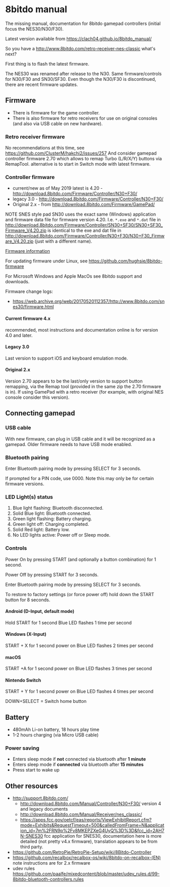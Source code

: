 # 8bitdo manual

The missing manual, documentation for 8bitdo gamepad controllers (initial focus the NES30/N30/F30).

Latest version available from https://clach04.github.io/8bitdo_manual/

So you have a 
http://www.8bitdo.com/retro-receiver-nes-classic what's next?

First thing is to flash the latest firmware.


The NES30 was renamed after release to the N30.
Same firmware/controls for N30/F30 and SN30/SF30.
Even though the N30/F30 is discontinued, there are recent firmware updates.

## Firmware

  * There is firmware for the game controller.
  * There is also firmware for retro receivers for use on original consoles (and also via USB cable on new hardware).

### Retro receiver firmware

No recommendations at this time, see https://github.com/ClusterM/hakchi2/issues/257
And consider gamepad controller firmware 2.70 which allows to remap Turbo (L/R/X/Y) buttons via RemapTool. alternative is to start in Switch mode with latest firmware.

### Controller firmware

  * current/new as of May 2019 latest is 4.20 - http://download.8bitdo.com/Firmware/Controller/N30+F30/
  * legacy 3.0 - http://download.8bitdo.com/Firmware/Controller/N30+F30/
  * Original 2.x - from http://download.8bitdo.com/Firmware/GamePad/

NOTE SNES style pad SN30 uses the exact same (Windows) application and firmware data file for firmware version 4.20. I.e. `*.exe` and `*.dat` file in http://download.8bitdo.com/Firmware/Controller/SN30+SF30/SN30+SF30_Firmware_V4.20.zip is identical to the exe and dat file in http://download.8bitdo.com/Firmware/Controller/N30+F30/N30+F30_Firmware_V4.20.zip (just with a different name).

[Firmware information](firmware.md)
 
For updating firmware under Linux, see https://github.com/hughsie/8bitdo-firmware

For Microsoft Windows and Apple MacOs see 8bitdo support and downloads.

Firmware change logs:

  * https://web.archive.org/web/20170520112357/http://www.8bitdo.com/snes30/firmware.html


#### Current firmware 4.x

recommended, most instructions and documentation online is for version 4.0 and later.

#### Legacy 3.0

Last version to support iOS and keyboard emulation mode.

#### Original 2.x

Version 2.70 appears to be the last/only version to support button remapping, via the Remap tool (provided in the same zip the 2.70 firmware is in).
If using GamePad with a retro receiver (for example, with original NES console consider this version).

## Connecting gamepad

### USB cable

With new firmware, can plug in USB cable and it will be recognized as a gamepad. Older firmware needs to have USB mode enabled.

### Bluetooth pairing

Enter Bluetooth pairing mode by pressing SELECT for 3 seconds.

If prompted for a PIN code, use 0000. Note this may only be for certain firmware versions.

### LED Light(s) status

1. Blue light flashing: Bluetooth disconnected.
2. Solid Blue light: Bluetooth connected.
3. Green light flashing: Battery charging.
4. Green light off: Charging completed.
5. Solid Red light: Battery low.
6. No LED lights active: Power off or Sleep mode.

### Controls

Power On by pressing START (and optionally a button combination) for 1 second.

Power Off by pressing START for 3 seconds.

Enter Bluetooth pairing mode by pressing SELECT for 3 seconds.

To restore to factory settings (or force power off) hold down the START button for 8 seconds.

#### Android (D-Input, default mode)

Hold START for 1 second
Blue LED flashes 1 time per second

#### Windows (X-Input)

START + X for 1 second  power on 
Blue LED flashes 2 times per second

#### macOS

START +A for 1 second  power on 
Blue LED flashes 3 times per second

#### Nintendo Switch

START + Y for 1 second  power on 
Blue LED flashes 4 times per second

DOWN+SELECT = Switch home button

## Battery

  * 480mAh Li-on battery, 18 hours play time
  * 1-2 hours charging (via Micro USB cable)

### Power saving

  * Enters sleep mode if **not** connected via bluetooth after **1 minute**
  * Enters sleep mode if **connected** via bluetooth after **15 minutes**
  * Press start to wake up

## Other resources

  * http://support.8bitdo.com/
      * http://download.8bitdo.com/Manual/Controller/N30+F30/ version 4 and legacy documents
      * http://download.8bitdo.com/Manual/Receiver/nes_classic/
      * https://apps.fcc.gov/oetcf/eas/reports/ViewExhibitReport.cfm?mode=Exhibits&RequestTimeout=500&calledFromFrame=N&application_id=7m%2FRN9p%2Fv8MKEPZXeG4UyQ%3D%3D&fcc_id=2AH7N-SNES30 fcc application for SNES30, documentation here is more detailed (not pretty v4.x firmware), translation appears to be from third party.
  * https://github.com/RetroPie/RetroPie-Setup/wiki/8Bitdo-Controller
  * https://github.com/recalbox/recalbox-os/wiki/8bitdo-on-recalbox-(EN) note instructions are for 2.x firmware
  * udev rules https://github.com/paalfe/mixedcontent/blob/master/udev_rules.d/99-8bitdo-bluetooth-controllers.rules

